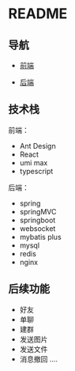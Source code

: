 # README

## 导航

- [前端](https://github.com/ye-guo/chat-room-frontend)

- [后端](https://github.com/ye-guo/chat-room-backend)

## 技术栈

前端：

- Ant Design
- React
- umi max
- typescript

后端：

- spring
- springMVC
- springboot
- websocket
- mybatis plus
- mysql
- redis
- nginx

## 后续功能

- 好友
- 单聊
- 建群
- 发送图片
- 发送文件
- 消息撤回 ....
